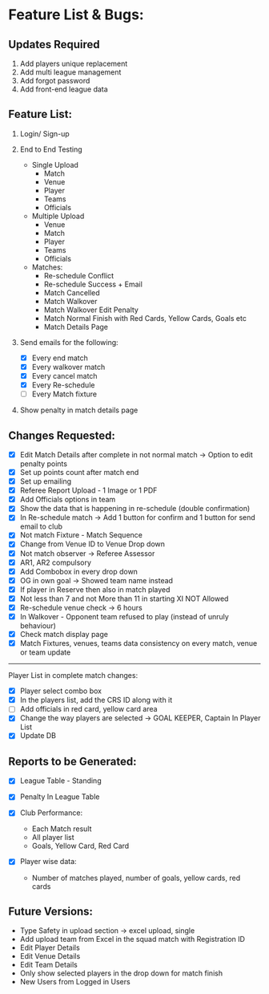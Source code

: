 # Feature List & Bugs:

## Updates Required

1. Add players unique replacement
2. Add multi league management
3. Add forgot password
4. Add front-end league data

## Feature List:

1. Login/ Sign-up
2. End to End Testing

   - Single Upload
     - Match
     - Venue
     - Player
     - Teams
     - Officials
   - Multiple Upload
     - Venue
     - Match
     - Player
     - Teams
     - Officials
   - Matches:
     - Re-schedule Conflict
     - Re-schedule Success + Email
     - Match Cancelled
     - Match Walkover
     - Match Walkover Edit Penalty
     - Match Normal Finish with Red Cards, Yellow Cards, Goals etc
     - Match Details Page

3. Send emails for the following:
   - [x] Every end match
   - [x] Every walkover match
   - [x] Every cancel match
   - [x] Every Re-schedule
   - [ ] Every Match fixture
4. Show penalty in match details page

## Changes Requested:

- [x] Edit Match Details after complete in not normal match -> Option to edit penalty points
- [x] Set up points count after match end
- [x] Set up emailing
- [x] Referee Report Upload - 1 Image or 1 PDF
- [x] Add Officials options in team
- [x] Show the data that is happening in re-schedule (double confirmation)
- [x] In Re-schedule match -> Add 1 button for confirm and 1 button for send email to club
- [x] Not match Fixture - Match Sequence
- [x] Change from Venue ID to Venue Drop down
- [x] Not match observer -> Referee Assessor
- [x] AR1, AR2 compulsory
- [x] Add Combobox in every drop down
- [x] OG in own goal -> Showed team name instead
- [x] If player in Reserve then also in match played
- [x] Not less than 7 and not More than 11 in starting XI NOT Allowed
- [x] Re-schedule venue check -> 6 hours
- [x] In Walkover - Opponent team refused to play (instead of unruly behaviour)
- [x] Check match display page
- [x] Match Fixtures, venues, teams data consistency on every match, venue or team update

---

Player List in complete match changes:

- [x] Player select combo box
- [x] In the players list, add the CRS ID along with it
- [ ] Add officials in red card, yellow card area
- [x] Change the way players are selected -> GOAL KEEPER, Captain In Player List
- [x] Update DB

## Reports to be Generated:

- [x] League Table - Standing
- [x] Penalty In League Table
- [x] Club Performance:

  - Each Match result
  - All player list
  - Goals, Yellow Card, Red Card

- [x] Player wise data:
  - Number of matches played, number of goals, yellow cards, red cards

## Future Versions:

- Type Safety in upload section -> excel upload, single
- Add upload team from Excel in the squad match with Registration ID
- Edit Player Details
- Edit Venue Details
- Edit Team Details
- Only show selected players in the drop down for match finish
- New Users from Logged in Users
